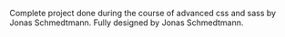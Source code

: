Complete project done during the course of advanced css and sass by Jonas Schmedtmann. Fully designed by Jonas Schmedtmann.
